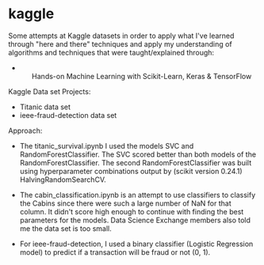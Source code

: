 # kaggle

Some attempts at Kaggle datasets in order to apply what I've learned through "here and there" techniques and apply my understanding of algorithms and techniques that were taught/explained through: 
* <ul>Hands-on Machine Learning with Scikit-Learn, Keras & TensorFlow</ul>

Kaggle Data set Projects:

* Titanic data set 
* ieee-fraud-detection data set 

Approach: 

* The titanic_survival.ipynb I used the models SVC and RandomForestClassifier. The SVC scored better than both models of the RandomForestClassifier. The second RandomForestClassifier was built using hyperparameter combinations output by (scikit version 0.24.1) HalvingRandomSearchCV.
* The cabin_classification.ipynb is an attempt to use classifiers to classify the Cabins since there were such a large number of NaN for that column. It didn't score high enough to continue with finding the best parameters for the models. Data Science Exchange members also told me the data set is too small. 

* For ieee-fraud-detection, I used a binary classifier (Logistic Regression model) to predict if a transaction will be fraud or not (0, 1). 


